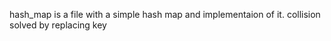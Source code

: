 hash_map is a file with a simple hash map and implementaion of it. collision solved by replacing key
